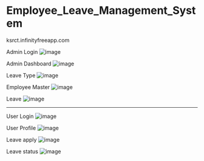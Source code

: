 # Employee_Leave_Management_System
ksrct.infinityfreeapp.com


Admin Login
![image](https://user-images.githubusercontent.com/82379566/228620913-68dfd7d8-cbd5-497a-ab09-d9230ce5f9bf.png)





Admin Dashboard
![image](https://user-images.githubusercontent.com/82379566/228620120-a1284446-c810-41b4-a87b-ce9a9f646430.png)


Leave Type 
![image](https://user-images.githubusercontent.com/82379566/228620599-4bb2dbc2-5d89-42d3-891e-c964b758f424.png)





Employee Master
![image](https://user-images.githubusercontent.com/82379566/228620724-863cfd3a-aa2b-4177-b64c-a91d6044d592.png)

Leave
![image](https://user-images.githubusercontent.com/82379566/228621857-ff63ed88-927b-4da8-9857-557307cabc15.png)

------------------------------------------------------------------------------------------------------------------------------------------------------------------------

User Login
![image](https://user-images.githubusercontent.com/82379566/228621678-f357ae6d-562a-496f-896a-d3a5aac434fd.png)


User Profile
![image](https://user-images.githubusercontent.com/82379566/228621197-a8aaa022-7e2b-4dfc-bef7-5eb2e45efc40.png)


Leave apply
![image](https://user-images.githubusercontent.com/82379566/228621539-824d576f-ec41-4840-9197-d184239bd9b4.png)

Leave status
![image](https://user-images.githubusercontent.com/82379566/228622124-66898993-6c48-49b3-9680-693c7dab5546.png)

